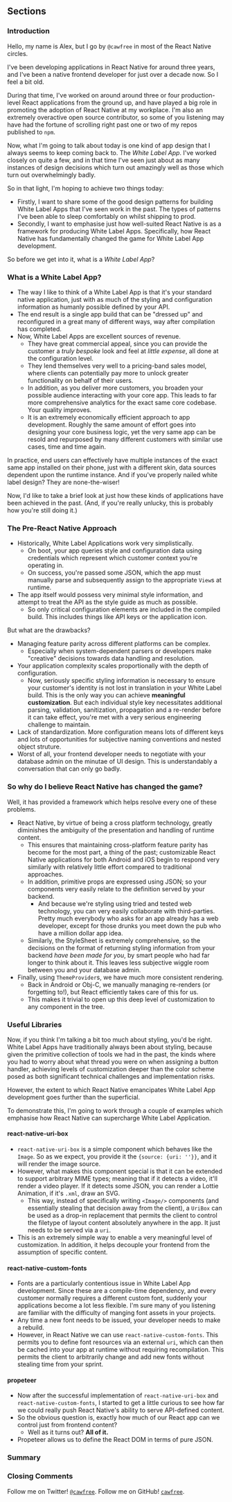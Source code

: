 ## Sections

### Introduction

Hello, my name is Alex, but I go by `@cawfree` in most of the React Native circles.

I've been developing applications in React Native for around three years, and I've been a native frontend developer for just over a decade now. So I feel a bit old. 

During that time, I've worked on around around three or four production-level React applications from the ground up, and have played a big role in promoting the adoption of React Native at my workplace. I'm also an extremely overactive open source contributor, so some of you listening may have had the fortune of scrolling right past one or two of my repos published to `npm`.

Now, what I'm going to talk about today is one kind of app design that I always seems to keep coming back to. The _White Label App_. I've worked closely on quite a few, and in that time I've seen just about as many instances of design decisions which turn out amazingly well as those which turn out overwhelmingly badly.

So in that light, I'm hoping to achieve two things today:
  - Firstly, I want to share some of the good design patterns for building White Label Apps that I've seen work in the past. The types of patterns I've been able to sleep comfortably on whilst shipping to prod.
  - Secondly, I want to emphasise just how well-suited React Native is as a framework for producing White Label Apps. Specifically, how React Native has fundamentally changed the game for White Label App development.

So before we get into it, what is a _White Label App_?

### What is a White Label App?

  - The way I like to think of a White Label App is that it's your standard native application, just with as much of the styling and configuration information as humanly possible defined by your API.
  - The end result is a single app build that can be "dressed up" and reconfigured in a great many of different ways, way after compilation has completed.
  - Now, White Label Apps are excellent sources of revenue.
    - They have great commercial appeal, since you can provide the customer a _truly bespoke_ look and feel at _little expense_, all done at the configuration level.
    - They lend themselves very well to a pricing-band sales model, where clients can potentially pay more to unlock greater functionality on behalf of their users.
    - In addition, as you deliver more customers, you broaden your possible audience interacting with your core app. This leads to far more comprehensive analytics for the exact same core codebase. Your quality improves.
    - It is an extremely economically efficient approach to app development. Roughly the same amount of effort goes into designing your core business logic, yet the very same app can be resold and repurposed by many different customers with similar use cases, time and time again.

In practice, end users can effectively have multiple instances of the exact same app installed on their phone, just with a different skin, data sources dependent upon the runtime instance. And if you've properly nailed white label design? They are none-the-wiser!

Now, I'd like to take a brief look at just how these kinds of applications have been achieved in the past. (And, if you're really unlucky, this is probably how you're still doing it.)

### The Pre-React Native Approach
  - Historically, White Label Applications work very simplistically.
    - On boot, your app queries style and configuration data using credentials which represent which customer context you're operating in.
    - On success, you're passed some JSON, which the app must manually parse and subsequently assign to the appropriate `View`s at runtime.
  - The app itself would possess very minimal style information, and attempt to treat the API as the style guide as much as possible.
    - So only critical configuration elements are included in the compiled build. This includes things like API keys or the application icon.

But what are the drawbacks?
  - Managing feature parity across different platforms can be complex.
    - Especially when system-dependent parsers or developers make "creative" decisions towards data handling and resolution.
  - Your application complexity scales proportionally with the depth of configuration.
    - Now, seriously specific styling information is necessary to ensure your customer's identity is not lost in translation in your White Label build. This is the only way you can achieve **meaningful customization**. But each individual style key necessitates additional parsing, validation, sanitization, propagation and a re-render before it can take effect, you're met with a very serious engineering challenge to maintain.
  - Lack of standardization. More configuration means lots of different keys and lots of opportunities for subjective naming conventions and nested object struture.
  - Worst of all, your frontend developer needs to negotiate with your database admin on the minutae of UI design. This is understandably a conversation that can only go badly.

### So why do I believe React Native has changed the game?

Well, it has provided a framework which helps resolve every one of these problems.
  
  - React Native, by virtue of being a cross platform technology, greatly diminishes the ambiguity of the presentation and handling of runtime content.
    - This ensures that maintaining cross-platform feature parity has become for the most part, a thing of the past; customizable React Native applications for both Android and iOS begin to respond very similarly with relatively little effort compared to traditional approaches.
    - In addition, primitive props are expressed using JSON; so your components very easily relate to the definition served by your backend.
      - And because we're styling using tried and tested web technology, you can very easily collaborate with third-parties. Pretty much everybody who asks for an app already has a web developer, except for those drunks you meet down the pub who have a million dollar app idea.
    - Similarly, the StyleSheet is extremely comprehensive, so the decisions on the format of returning styling information from your backend _have been made for you_, by smart people who had far longer to think about it. This leaves less subjective wiggle room between you and your database admin.
  - Finally, using `ThemeProvider`s, we have much more consistent rendering.
    - Back in Android or Obj-C, we manually managing re-renders (or forgetting to!), but React efficiently takes care of this for us.
    - This makes it trivial to open up this deep level of customization to any component in the tree.

### Useful Libraries

Now, if you think I'm talking a bit too much about styling, you'd be right. White Label Apps have traditionally always been about styling, because given the primitive collection of tools we had in the past, the kinds where you had to worry about what thread you were on when assigning a button handler, achieving levels of customization deeper than the color scheme posed as both significant technical challenges and implementation risks.

However, the extent to which React Native emancipates White Label App development goes further than the superficial.

To demonstrate this, I'm going to work through a couple of examples which emphasise how React Native can supercharge White Label Application.

#### react-native-uri-box

  - `react-native-uri-box` is a simple component which behaves like the `Image`. So as we expect, you provide it the `{source: {uri: ''}}`, and it will render the image source.
  - However, what makes this component special is that it can be extended to support arbitrary MIME types; meaning that if it detects a video, it'll render a video player. If it detects some JSON, you can render a Lottie Animation, if it's `.xml`, draw an SVG.
    - This way, instead of specifically writing `<Image/>` components (and essentially stealing that decision away from the client), a `UriBox` can be used as a drop-in replacement that permits the client to control the filetype of layout content absolutely anywhere in the app. It just needs to be served via a `uri`.
  - This is an extremely simple way to enable a very meaningful level of customization. In addition, it helps decouple your frontend from the assumption of specific content.

#### react-native-custom-fonts

  - Fonts are a particularly contentious issue in White Label App development. Since these are a compile-time dependency, and every customer normally requires a different custom font, suddenly your applications become a lot less flexible. I'm sure many of you listening are familiar with the difficulty of manging font assets in your projects.
  - Any time a new font needs to be issued, your developer needs to make a rebuild.
  - However, in React Native we can use `react-native-custom-fonts`. This permits you to define font resources via an external `uri`, which can then be cached into your app at runtime without requiring recompilation. This permits the client to arbitrarily change and add new fonts without stealing time from your sprint.

#### propeteer

  - Now after the successful implementation of `react-native-uri-box` and `react-native-custom-fonts`, I started to get a little curious to see how far we could really push React Native's ability to serve API-defined content.
  - So the obvious question is, exactly how much of our React app can we control just from frontend content?
    - Well as it turns out? **All of it.**
  - Propeteer allows us to define the React DOM in terms of pure JSON.

### Summary

### Closing Comments
Follow me on Twitter! [`@cawfree`](https://twitter.com/cawfree).
Follow me on GitHub! [`cawfree`](https://github.com/cawfree).
